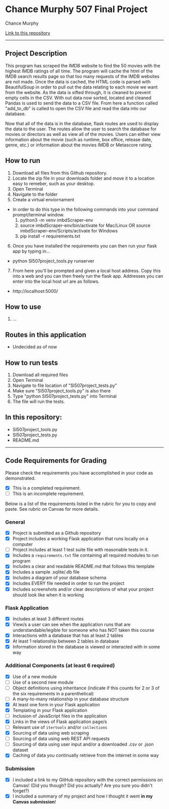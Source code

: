 # Chance Murphy 507 Final Project

Chance Murphy

[Link to this repository](https://github.com/chance-murphy/si-507-final-project)

---

## Project Description

This program has scraped the IMDB website to find the 50 movies with the highest IMDB ratings of all time. The program will cache the html of the IMDB search results page so that too many requests of the IMDB websites are not made. Once the data is cached, the HTML code is parsed with BeautifulSoup in order to pull out the data relating to each movie we want from the website. As the data is sifted through, it is cleaned to prevent empty cells in the CSV. With out data now sorted, located and cleaned Pandas is used to send the data to a CSV file. From here a function called "add_to_db" is called to open the CSV file and read the data into our database.

Now that all of the data is in the database, flask routes are used to display the data to the user. The routes allow the user to search the database for movies or directors as well as view all of the movies. Users can either view information about the movie (such as runtime, box office, release date, genre, etc.) or information about the movies IMDB or Metascore rating.

## How to run

1. Download all files from this Github repository.
2. Locate the zip file in your downloads folder and move it to a location easy to remeber, such as your desktop.
3. Open Terminal
4. Navigate to the folder
5. Create a virtual enviornament
  - In order to do this type in the following commands into your command prompt/terminal window.
    1. python3 -m venv imbdScraper-env
    2. source imbdScraper-env/bin/activate for Mac/Linux OR source imbdScraper-env/Scripts/activate for Windows
    3. pip install -r requirements.txt
6. Once you have installed the requirements you can then run your flask app by typing in...
  - python SI507project_tools.py runserver
7. From here you'll be prompted and given a local host address. Copy this into a web
and you can then freely run the flask app. Addresses you can enter into the local
host url are as follows.
  - http://localhost:5000/


## How to use

1. ...

## Routes in this application
- Undecided as of now

## How to run tests
1. Download all required files
2. Open Terminal
3. Navigate to file location of "SI507project_tests.py"
4. Make sure "SI507project_tools.py" is also there
5. Type "python SI507project_tests.py" into Terminal
6. The file will run the tests.

## In this repository:
- SI507project_tools.py
- SI507project_tests.py
- README.md

---
## Code Requirements for Grading
Please check the requirements you have accomplished in your code as demonstrated.
- [x] This is a completed requirement.
- [ ] This is an incomplete requirement.

Below is a list of the requirements listed in the rubric for you to copy and paste.  See rubric on Canvas for more details.

### General
- [X] Project is submitted as a Github repository
- [X] Project includes a working Flask application that runs locally on a computer
- [ ] Project includes at least 1 test suite file with reasonable tests in it.
- [X] Includes a `requirements.txt` file containing all required modules to run program
- [X] Includes a clear and readable README.md that follows this template
- [X] Includes a sample .sqlite/.db file
- [X] Includes a diagram of your database schema
- [X] Includes EVERY file needed in order to run the project
- [X] Includes screenshots and/or clear descriptions of what your project should look like when it is working

### Flask Application
- [X] Includes at least 3 different routes
- [X] View/s a user can see when the application runs that are understandable/legible for someone who has NOT taken this course
- [X] Interactions with a database that has at least 2 tables
- [X] At least 1 relationship between 2 tables in database
- [X] Information stored in the database is viewed or interacted with in some way

### Additional Components (at least 6 required)
- [X] Use of a new module
- [ ] Use of a second new module
- [ ] Object definitions using inheritance (indicate if this counts for 2 or 3 of the six requirements in a parenthetical)
- [ ] A many-to-many relationship in your database structure
- [X] At least one form in your Flask application
- [X] Templating in your Flask application
- [ ] Inclusion of JavaScript files in the application
- [X] Links in the views of Flask application page/s
- [ ] Relevant use of `itertools` and/or `collections`
- [X] Sourcing of data using web scraping
- [ ] Sourcing of data using web REST API requests
- [ ] Sourcing of data using user input and/or a downloaded .csv or .json dataset
- [X] Caching of data you continually retrieve from the internet in some way

### Submission
- [X] I included a link to my GitHub repository with the correct permissions on Canvas! (Did you though? Did you actually? Are you sure you didn't forget?)
- [X] I included a summary of my project and how I thought it went **in my Canvas submission**!

